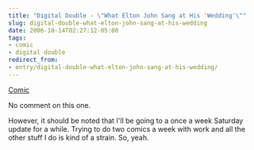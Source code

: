 ```yaml
---
title: "Digital Double - \"What Elton John Sang at His 'Wedding'\""
slug: digital-double-what-elton-john-sang-at-his-wedding
date: 2006-10-14T02:27:12-05:00
tags:
- comic
- digital double
redirect_from:
- entry/digital-double-what-elton-john-sang-at-his-wedding/
---
```

[Comic](http://digitaldouble.smackjeeves.com/comics/70642/)

No comment on this one.

However, it should be noted that I'll be going to a once a week Saturday update for a while. Trying to do two comics a week with work and all the other stuff I do is kind of a strain. So, yeah.
